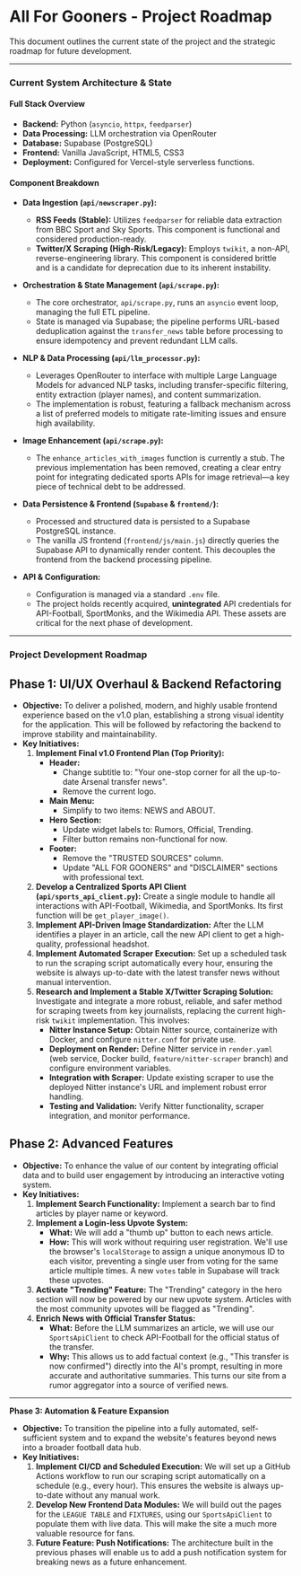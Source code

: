 # All For Gooners - Project Roadmap

This document outlines the current state of the project and the strategic roadmap for future development.

---

### **Current System Architecture & State**

#### Full Stack Overview
*   **Backend:** Python (`asyncio`, `httpx`, `feedparser`)
*   **Data Processing:** LLM orchestration via OpenRouter
*   **Database:** Supabase (PostgreSQL)
*   **Frontend:** Vanilla JavaScript, HTML5, CSS3
*   **Deployment:** Configured for Vercel-style serverless functions.

#### Component Breakdown

*   **Data Ingestion (`api/newscraper.py`):**
    *   **RSS Feeds (Stable):** Utilizes `feedparser` for reliable data extraction from BBC Sport and Sky Sports. This component is functional and considered production-ready.
    *   **Twitter/X Scraping (High-Risk/Legacy):** Employs `twikit`, a non-API, reverse-engineering library. This component is considered brittle and is a candidate for deprecation due to its inherent instability.

*   **Orchestration & State Management (`api/scrape.py`):**
    *   The core orchestrator, `api/scrape.py`, runs an `asyncio` event loop, managing the full ETL pipeline.
    *   State is managed via Supabase; the pipeline performs URL-based deduplication against the `transfer_news` table before processing to ensure idempotency and prevent redundant LLM calls.

*   **NLP & Data Processing (`api/llm_processor.py`):**
    *   Leverages OpenRouter to interface with multiple Large Language Models for advanced NLP tasks, including transfer-specific filtering, entity extraction (player names), and content summarization.
    *   The implementation is robust, featuring a fallback mechanism across a list of preferred models to mitigate rate-limiting issues and ensure high availability.

*   **Image Enhancement (`api/scrape.py`):**
    *   The `enhance_articles_with_images` function is currently a stub. The previous implementation has been removed, creating a clear entry point for integrating dedicated sports APIs for image retrieval—a key piece of technical debt to be addressed.

*   **Data Persistence & Frontend (`Supabase` & `frontend/`):**
    *   Processed and structured data is persisted to a Supabase PostgreSQL instance.
    *   The vanilla JS frontend (`frontend/js/main.js`) directly queries the Supabase API to dynamically render content. This decouples the frontend from the backend processing pipeline.

*   **API & Configuration:**
    *   Configuration is managed via a standard `.env` file.
    *   The project holds recently acquired, **unintegrated** API credentials for API-Football, SportMonks, and the Wikimedia API. These assets are critical for the next phase of development.

---

### **Project Development Roadmap**

## Phase 1: UI/UX Overhaul & Backend Refactoring

*   **Objective:** To deliver a polished, modern, and highly usable frontend experience based on the v1.0 plan, establishing a strong visual identity for the application. This will be followed by refactoring the backend to improve stability and maintainability.
*   **Key Initiatives:**
    1.  **Implement Final v1.0 Frontend Plan (Top Priority):**
        *   **Header:**
            *   Change subtitle to: "Your one-stop corner for all the up-to-date Arsenal transfer news".
            *   Remove the current logo.
        *   **Main Menu:**
            *   Simplify to two items: NEWS and ABOUT.
        *   **Hero Section:**
            *   Update widget labels to: Rumors, Official, Trending.
            *   Filter button remains non-functional for now.
        *   **Footer:**
            *   Remove the "TRUSTED SOURCES" column.
            *   Update "ALL FOR GOONERS" and "DISCLAIMER" sections with professional text.
    2.  **Develop a Centralized Sports API Client (`api/sports_api_client.py`):** Create a single module to handle all interactions with API-Football, Wikimedia, and SportMonks. Its first function will be `get_player_image()`.
    3.  **Implement API-Driven Image Standardization:** After the LLM identifies a player in an article, call the new API client to get a high-quality, professional headshot.
    4.  **Implement Automated Scraper Execution:** Set up a scheduled task to run the scraping script automatically every hour, ensuring the website is always up-to-date with the latest transfer news without manual intervention.
    5.  **Research and Implement a Stable X/Twitter Scraping Solution:** Investigate and integrate a more robust, reliable, and safer method for scraping tweets from key journalists, replacing the current high-risk `twikit` implementation. This involves:
        *   **Nitter Instance Setup:** Obtain Nitter source, containerize with Docker, and configure `nitter.conf` for private use.
        *   **Deployment on Render:** Define Nitter service in `render.yaml` (web service, Docker build, `feature/nitter-scraper` branch) and configure environment variables.
        *   **Integration with Scraper:** Update existing scraper to use the deployed Nitter instance's URL and implement robust error handling.
        *   **Testing and Validation:** Verify Nitter functionality, scraper integration, and monitor performance.

## Phase 2: Advanced Features

*   **Objective:** To enhance the value of our content by integrating official data and to build user engagement by introducing an interactive voting system.
*   **Key Initiatives:**
    1.  **Implement Search Functionality:** Implement a search bar to find articles by player name or keyword.
    2.  **Implement a Login-less Upvote System:**
        *   **What:** We will add a "thumb up" button to each news article.
        *   **How:** This will work without requiring user registration. We'll use the browser's `localStorage` to assign a unique anonymous ID to each visitor, preventing a single user from voting for the same article multiple times. A new `votes` table in Supabase will track these upvotes.
    3.  **Activate "Trending" Feature:** The "Trending" category in the hero section will now be powered by our new upvote system. Articles with the most community upvotes will be flagged as "Trending".
    4.  **Enrich News with Official Transfer Status:**
        *   **What:** Before the LLM summarizes an article, we will use our `SportsApiClient` to check API-Football for the official status of the transfer.
        *   **Why:** This allows us to add factual context (e.g., "This transfer is now confirmed") directly into the AI's prompt, resulting in more accurate and authoritative summaries. This turns our site from a rumor aggregator into a source of verified news.

---

**Phase 3: Automation & Feature Expansion**

*   **Objective:** To transition the pipeline into a fully automated, self-sufficient system and to expand the website's features beyond news into a broader football data hub.
*   **Key Initiatives:**
    1.  **Implement CI/CD and Scheduled Execution:** We will set up a GitHub Actions workflow to run our scraping script automatically on a schedule (e.g., every hour). This ensures the website is always up-to-date without any manual work.
    2.  **Develop New Frontend Data Modules:** We will build out the pages for the `LEAGUE TABLE` and `FIXTURES`, using our `SportsApiClient` to populate them with live data. This will make the site a much more valuable resource for fans.
    3.  **Future Feature: Push Notifications:** The architecture built in the previous phases will enable us to add a push notification system for breaking news as a future enhancement. 